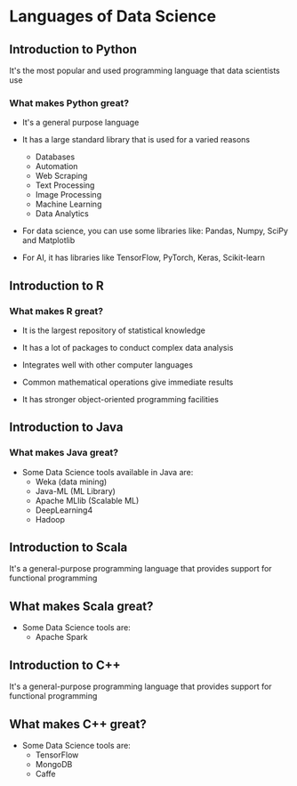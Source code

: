 # Languages of Data Science

## Introduction to Python

It's the most popular and used programming language that data scientists use

### What makes Python great?

* It's a general purpose language

* It has a large standard library that is used for a varied reasons
    * Databases
    * Automation
    * Web Scraping
    * Text Processing
    * Image Processing
    * Machine Learning
    * Data Analytics

* For data science, you can use some libraries like: Pandas, Numpy, SciPy and Matplotlib

* For AI, it has libraries like TensorFlow, PyTorch, Keras, Scikit-learn


## Introduction to R

### What makes R great?

* It is the largest repository of statistical knowledge

* It has a lot of packages to conduct complex data analysis

* Integrates well with other computer languages

* Common mathematical operations give immediate results

* It has stronger object-oriented programming facilities


## Introduction to Java

### What makes Java great?

* Some Data Science tools available in Java are:
    * Weka (data mining)
    * Java-ML (ML Library)
    * Apache MLlib (Scalable ML)
    * DeepLearning4
    * Hadoop


## Introduction to Scala

It's a general-purpose programming language that provides support for functional programming

## What makes Scala great?

* Some Data Science tools are:
    * Apache Spark


## Introduction to C++

It's a general-purpose programming language that provides support for functional programming

## What makes C++ great?

* Some Data Science tools are:
    * TensorFlow
    * MongoDB
    * Caffe